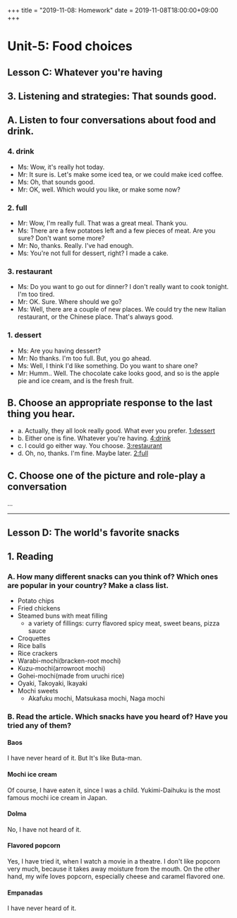 +++
title =  "2019-11-08: Homework"
date = 2019-11-08T18:00:00+09:00
+++

# Unit-5: Food choices
## Lesson C: Whatever you're having
## 3. Listening and strategies: That sounds good.
## A. Listen to four conversations about food and drink.
### 4. drink
* Ms: Wow, it's really hot today.
* Mr: It sure is. Let's make some iced tea, or we could make iced coffee.
* Ms: Oh, that sounds good.
* Mr: OK, well. Which would you like, or make some now?
### 2. full
* Mr: Wow, I'm really full. That was a great meal. Thank you.
* Ms: There are a few potatoes left and a few pieces of meat. Are you sure? Don't want some more?
* Mr: No, thanks. Really. I've had enough.
* Ms: You're not full for dessert, right? I made a cake.
### 3. restaurant
* Ms: Do you want to go out for dinner? I don't really want to cook tonight. I'm too tired.
* Mr: OK. Sure. Where should we go?
* Ms: Well, there are a couple of new places.
We could try the new Italian restaurant, or the Chinese place. That's always good.
### 1. dessert
* Ms: Are you having dessert?
* Mr: No thanks. I'm too full. But, you go ahead.
* Ms: Well, I think I'd like something. Do you want to share one?
* Mr: Humm.. Well. The chocolate cake looks good,
and so is the apple pie and ice cream, and is the fresh fruit.

## B. Choose an appropriate response to the last thing you hear.
* a. Actually, they all look really good. What ever you prefer. <u>1:dessert</u>
* b. Either one is fine. Whatever you're having. <u>4:drink</u>
* c. I could go either way. You choose. <u>3:restaurant</u>
* d. Oh, no, thanks. I'm fine. Maybe later. <u>2:full</u>

## C. Choose one of the picture and role-play a conversation

...

- - -
## Lesson D: The world's favorite snacks
## 1. Reading
### A. How many different snacks can you think of? Which ones are popular in your country? Make a class list.
* Potato chips
* Fried chickens
* Steamed buns with meat filling
  - a variety of fillings: curry flavored spicy meat, sweet beans, pizza sauce
* Croquettes
* Rice balls
* Rice crackers
* Warabi-mochi(bracken-root mochi)
* Kuzu-mochi(arrowroot mochi)
* Gohei-mochi(made from uruchi rice)
* Oyaki, Takoyaki, Ikayaki
* Mochi sweets
  - Akafuku mochi, Matsukasa mochi, Naga mochi
### B. Read the article. Which snacks have you heard of? Have you tried any of them?
#### Baos
I have never heard of it.
But It's like Buta-man.
#### Mochi ice cream
Of course, I have eaten it, since I was a child.
Yukimi-Daihuku is the most famous mochi ice cream in Japan.
#### Dolma
No, I have not heard of it.
#### Flavored popcorn
Yes, I have tried it, when I watch a movie in a theatre.
I don't like popcorn very much, because it takes away moisture from the mouth.
On the other hand, my wife loves popcorn, especially cheese and caramel flavored one.
#### Empanadas
I have never heard of it.
